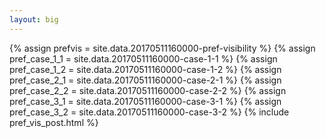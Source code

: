 ```yaml
---
layout: big
---
```

{% assign prefvis = site.data.20170511160000-pref-visibility %}
{% assign pref_case_1_1 = site.data.20170511160000-case-1-1 %}
{% assign pref_case_1_2 = site.data.20170511160000-case-1-2 %}
{% assign pref_case_2_1 = site.data.20170511160000-case-2-1 %}
{% assign pref_case_2_2 = site.data.20170511160000-case-2-2 %}
{% assign pref_case_3_1 = site.data.20170511160000-case-3-1 %}
{% assign pref_case_3_2 = site.data.20170511160000-case-3-2 %}
{% include pref_vis_post.html %}
